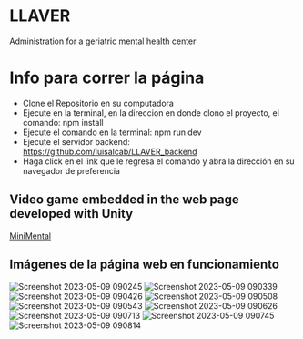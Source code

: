 # LLAVER
Administration for a geriatric mental health center
# Info para correr la página 

* Clone el Repositorio en su computadora
* Ejecute en la terminal, en la direccion en donde clono el proyecto, el comando: npm install
* Ejecute el comando en la terminal: npm run dev
* Ejecute el servidor backend: https://github.com/luisalcab/LLAVER_backend
* Haga click en el link que le regresa el comando y abra la dirección en su navegador de preferencia

## Video game embedded in the web page developed with Unity

[MiniMental](https://github.com/luisalcab/MiniMental)

## Imágenes de la página web en funcionamiento

![Screenshot 2023-05-09 090245](https://github.com/luisalcab/LLAVER/assets/79459748/ea96a04f-ae13-4652-bb4d-7afc38851690)
![Screenshot 2023-05-09 090339](https://github.com/luisalcab/LLAVER/assets/79459748/a1615a52-1266-4cd4-9243-856fb90b4529)
![Screenshot 2023-05-09 090426](https://github.com/luisalcab/LLAVER/assets/79459748/025e59ef-9500-443b-9cdc-7a077f900fed)
![Screenshot 2023-05-09 090508](https://github.com/luisalcab/LLAVER/assets/79459748/d059036c-5aaa-4e0d-9d0c-da8aa3fe0e96)
![Screenshot 2023-05-09 090543](https://github.com/luisalcab/LLAVER/assets/79459748/9678ac32-b486-4a8a-bf9a-78174de4c189)
![Screenshot 2023-05-09 090626](https://github.com/luisalcab/LLAVER/assets/79459748/32a4c81e-bceb-4ed9-9367-971ecdb4e1fc)
![Screenshot 2023-05-09 090713](https://github.com/luisalcab/LLAVER/assets/79459748/d00e750a-c198-4e0c-aa71-c8a88050bd7b)
![Screenshot 2023-05-09 090745](https://github.com/luisalcab/LLAVER/assets/79459748/af690d7b-f42e-4937-8ae7-ba1dd8382d70)
![Screenshot 2023-05-09 090814](https://github.com/luisalcab/LLAVER/assets/79459748/47663371-6435-46d2-8c4d-5c79b61157fc)
